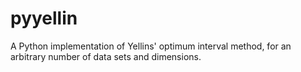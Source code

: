 # pyyellin
A Python implementation of Yellins' optimum interval method, for an arbitrary number of data sets and dimensions.
